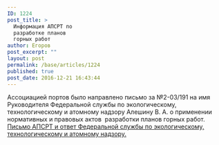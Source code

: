 ```yaml
---
ID: 1224
post_title: >
  Информация АПСРТ по
  разработке планов
  горных работ
author: Егоров
post_excerpt: ""
layout: post
permalink: /base/articles/1224
published: true
post_date: 2016-12-21 16:43:44
---
```

Ассоциацией портов было направлено письмо за №2-03/191 на имя Руководителя Федеральной службы по экологическому, технологическому и атомному надзору Алешину В. А. о применении нормативных и правовых актов  разработки планов горных работ.
<a href="http://www.apsrt.ru/wp-content/uploads/2016/12/Письмо-АПСРТ-и-ответ-Федеральной-службы-по-экологическому-технологическому-и-атомному-наджору..pdf">Письмо АПСРТ и ответ Федеральной службы по экологическому, технологическому и атомному надзору.</a>
